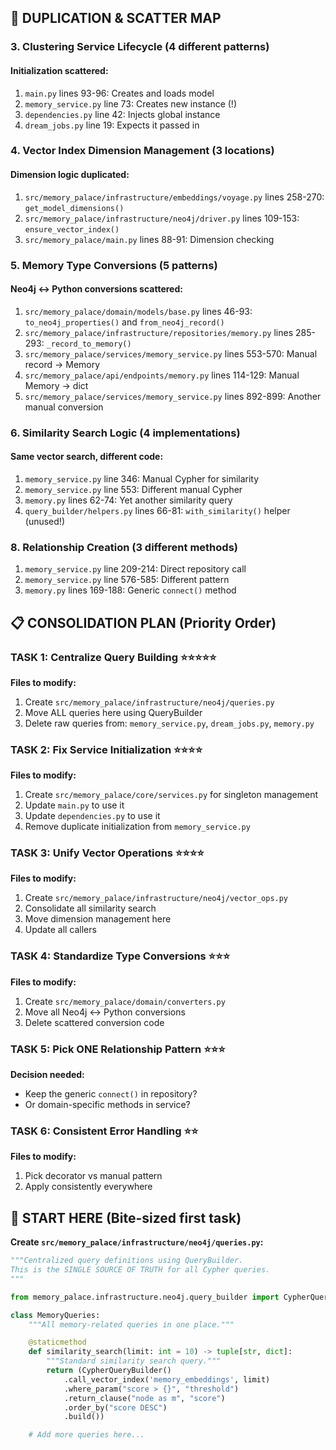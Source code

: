 
## 🚨 DUPLICATION & SCATTER MAP



### 3. **Clustering Service Lifecycle** (4 different patterns)

#### Initialization scattered:
1. `main.py` lines 93-96: Creates and loads model
2. `memory_service.py` line 73: Creates new instance (!)
3. `dependencies.py` line 42: Injects global instance
4. `dream_jobs.py` line 19: Expects it passed in

### 4. **Vector Index Dimension Management** (3 locations)

#### Dimension logic duplicated:
1. `src/memory_palace/infrastructure/embeddings/voyage.py` lines 258-270: `get_model_dimensions()`
2. `src/memory_palace/infrastructure/neo4j/driver.py` lines 109-153: `ensure_vector_index()`
3. `src/memory_palace/main.py` lines 88-91: Dimension checking

### 5. **Memory Type Conversions** (5 patterns)

#### Neo4j ↔ Python conversions scattered:
1. `src/memory_palace/domain/models/base.py` lines 46-93: `to_neo4j_properties()` and `from_neo4j_record()`
2. `src/memory_palace/infrastructure/repositories/memory.py` lines 285-293: `_record_to_memory()`
3. `src/memory_palace/services/memory_service.py` lines 553-570: Manual record → Memory
4. `src/memory_palace/api/endpoints/memory.py` lines 114-129: Manual Memory → dict
5. `src/memory_palace/services/memory_service.py` lines 892-899: Another manual conversion

### 6. **Similarity Search Logic** (4 implementations)

#### Same vector search, different code:
1. `memory_service.py` line 346: Manual Cypher for similarity
2. `memory_service.py` line 553: Different manual Cypher
3. `memory.py` lines 62-74: Yet another similarity query
4. `query_builder/helpers.py` lines 66-81: `with_similarity()` helper (unused!)


### 8. **Relationship Creation** (3 different methods)

1. `memory_service.py` line 209-214: Direct repository call
2. `memory_service.py` line 576-585: Different pattern
3. `memory.py` lines 169-188: Generic `connect()` method

## 📋 CONSOLIDATION PLAN (Priority Order)

### **TASK 1: Centralize Query Building** ⭐⭐⭐⭐⭐
**Files to modify:**
1. Create `src/memory_palace/infrastructure/neo4j/queries.py`
2. Move ALL queries here using QueryBuilder
3. Delete raw queries from: `memory_service.py`, `dream_jobs.py`, `memory.py`

### **TASK 2: Fix Service Initialization** ⭐⭐⭐⭐
**Files to modify:**
1. Create `src/memory_palace/core/services.py` for singleton management
2. Update `main.py` to use it
3. Update `dependencies.py` to use it
4. Remove duplicate initialization from `memory_service.py`

### **TASK 3: Unify Vector Operations** ⭐⭐⭐⭐
**Files to modify:**
1. Create `src/memory_palace/infrastructure/neo4j/vector_ops.py`
2. Consolidate all similarity search
3. Move dimension management here
4. Update all callers

### **TASK 4: Standardize Type Conversions** ⭐⭐⭐
**Files to modify:**
1. Create `src/memory_palace/domain/converters.py`
2. Move all Neo4j ↔ Python conversions
3. Delete scattered conversion code

### **TASK 5: Pick ONE Relationship Pattern** ⭐⭐⭐
**Decision needed:**
- Keep the generic `connect()` in repository?
- Or domain-specific methods in service?

### **TASK 6: Consistent Error Handling** ⭐⭐
**Files to modify:**
1. Pick decorator vs manual pattern
2. Apply consistently everywhere

## 🎯 START HERE (Bite-sized first task)

**Create `src/memory_palace/infrastructure/neo4j/queries.py`:**
```python
"""Centralized query definitions using QueryBuilder.
This is the SINGLE SOURCE OF TRUTH for all Cypher queries.
"""

from memory_palace.infrastructure.neo4j.query_builder import CypherQueryBuilder

class MemoryQueries:
    """All memory-related queries in one place."""

    @staticmethod
    def similarity_search(limit: int = 10) -> tuple[str, dict]:
        """Standard similarity search query."""
        return (CypherQueryBuilder()
            .call_vector_index('memory_embeddings', limit)
            .where_param("score > {}", "threshold")
            .return_clause("node as m", "score")
            .order_by("score DESC")
            .build())

    # Add more queries here...
```

